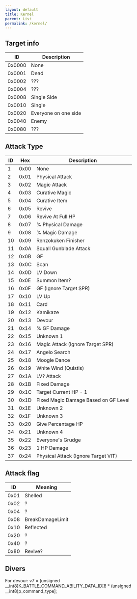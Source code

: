 ```yaml
---
layout: default
title: Kernel
parent: List
permalink: /kernel/
---
```


## Target info

| ID     | Description          |
|--------|----------------------|
| 0x0000 | None                 |
| 0x0001 | Dead                 |
| 0x0002 | ???                  |
| 0x0004 | ???                  |
| 0x0008 | Single Side          |
| 0x0010 | Single               |
| 0x0020 | Everyone on one side |
| 0x0040 | Enemy                |
| 0x0080 | ???                  |


## Attack Type

| ID | Hex  | Description                          |
|----|------|--------------------------------------|
| 1  | 0x00 | None                                 |
| 2  | 0x01 | Physical Attack                      |
| 3  | 0x02 | Magic Attack                         |
| 4  | 0x03 | Curative Magic                       |
| 5  | 0x04 | Curative Item                        |
| 6  | 0x05 | Revive                               |
| 7  | 0x06 | Revive At Full HP                    |
| 8  | 0x07 | % Physical Damage                    |
| 9  | 0x08 | % Magic Damage                       |
| 10 | 0x09 | Renzokuken Finisher                  |
| 11 | 0x0A | Squall Gunblade Attack               |
| 12 | 0x0B | GF                                   |
| 13 | 0x0C | Scan                                 |
| 14 | 0x0D | LV Down                              |
| 15 | 0x0E | Summon Item?                         |
| 16 | 0x0F | GF (Ignore Target SPR)               |
| 17 | 0x10 | LV Up                                |
| 18 | 0x11 | Card                                 |
| 19 | 0x12 | Kamikaze                             |
| 20 | 0x13 | Devour                               |
| 21 | 0x14 | % GF Damage                          |
| 22 | 0x15 | Unknown 1                            |
| 23 | 0x16 | Magic Attack (Ignore Target SPR)     |
| 24 | 0x17 | Angelo Search                        |
| 25 | 0x18 | Moogle Dance                         |
| 26 | 0x19 | White Wind (Quistis)                 |
| 27 | 0x1A | LV? Attack                           |
| 28 | 0x1B | Fixed Damage                         |
| 29 | 0x1C | Target Current HP - 1                |
| 30 | 0x1D | Fixed Magic Damage Based on GF Level |
| 31 | 0x1E | Unknown 2                            |
| 32 | 0x1F | Unknown 3                            |
| 33 | 0x20 | Give Percentage HP                   |
| 34 | 0x21 | Unknown 4                            |
| 35 | 0x22 | Everyone's Grudge                    |
| 36 | 0x23 | 1 HP Damage                          |
| 37 | 0x24 | Physical Attack (Ignore Target VIT)  |


## Attack flag

| ID   | Meaning          |
|------|------------------|
| 0x01 | Shelled          |
| 0x02 | ?                |
| 0x04 | ?                |
| 0x08 | BreakDamageLimit |
| 0x10 | Reflected        |
| 0x20 | ?                |
| 0x40 | ?                |
| 0x80 | Revive?          |

## Divers

For devour:
v7 = (unsigned __int8)K_BATTLE_COMMAND_ABILITY_DATA_ID[8 * (unsigned __int8)p_command_type];


